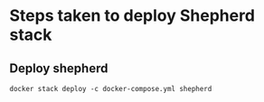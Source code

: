 # Steps taken to deploy Shepherd stack

## Deploy shepherd

    docker stack deploy -c docker-compose.yml shepherd
